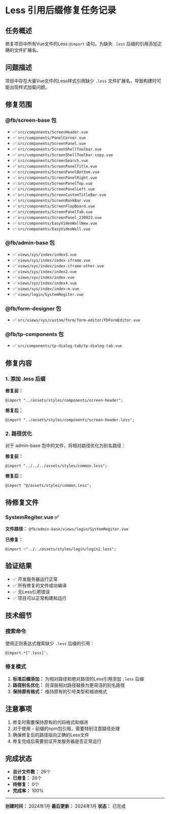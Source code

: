 # Less 引用后缀修复任务记录

## 任务概述

修复项目中所有Vue文件的Less `@import` 语句，为缺失 `.less` 后缀的引用添加正确的文件扩展名。

## 问题描述

项目中存在大量Vue文件的Less样式引用缺少 `.less` 文件扩展名，导致构建时可能出现样式加载问题。

## 修复范围

### @fb/screen-base 包
- ✅ `src/components/ScreenHeader.vue`
- ✅ `src/components/PanelCorner.vue`
- ✅ `src/components/ScreenPanel.vue`
- ✅ `src/components/ScreenShellToolbar.vue`
- ✅ `src/components/ScreenShellToolbar-copy.vue`
- ✅ `src/components/ScreenSearch.vue`
- ✅ `src/components/ScreenPanelTitle.vue`
- ✅ `src/components/ScreenPanelBottom.vue`
- ✅ `src/components/ScreenPanelRight.vue`
- ✅ `src/components/ScreenPanelTop.vue`
- ✅ `src/components/ScreenPanelLeft.vue`
- ✅ `src/components/ScreenCustomTitleBar.vue`
- ✅ `src/components/ScreenRankBar.vue`
- ✅ `src/components/ScreenFlopBoard.vue`
- ✅ `src/components/ScreenPanelTab.vue`
- ✅ `src/components/ScreenPanel_230922.vue`
- ✅ `src/components/EasyVideoWallNew.vue`
- ✅ `src/components/EasyVideoWall.vue`

### @fb/admin-base 包
- ✅ `views/sys/index/index3.vue`
- ✅ `views/sys/index/index-iframe.vue`
- ✅ `views/sys/index/index-iframe-other.vue`
- ✅ `views/sys/index/index2.vue`
- ✅ `views/sys/index/index.vue`
- ✅ `views/sys/index/index4.vue`
- ✅ `views/sys/index/index-m.vue`
- ✅ `views/login/SystemRegiter.vue`

### @fb/form-designer 包
- ✅ `src/views/sys/custom/form/form-editor/FbFormEditor.vue`

### @fb/tp-components 包
- ✅ `src/components/tp-dialog-tab/tp-dialog-tab.vue`

## 修复内容

### 1. 添加 .less 后缀

**修复前：**
```less
@import "../assets/styles/components/screen-header";
```

**修复后：**
```less
@import "../assets/styles/components/screen-header.less";
```

### 2. 路径优化

对于 admin-base 包中的文件，将相对路径优化为别名路径：

**修复前：**
```less
@import "../../../assets/styles/common.less";
```

**修复后：**
```less
@import "@/assets/styles/common.less";
```

## 待修复文件

### SystemRegiter.vue ✅

**文件路径：** `@fb/admin-base/views/login/SystemRegiter.vue`

**已修复：**
```less
@import ~"../../assets/styles/login/login2.less";
```

## 验证结果

- ✅ 开发服务器运行正常
- ✅ 所有修复的文件成功编译
- ✅ 无Less引用错误
- ✅ 项目可以正常构建和运行

## 技术细节

### 搜索命令

使用正则表达式搜索缺少 `.less` 后缀的引用：
```bash
@import.*[^.less]";
```

### 修复模式

1. **标准后缀添加：** 为相对路径和绝对路径的Less引用添加 `.less` 后缀
2. **路径别名优化：** 将深层相对路径替换为更简洁的别名路径
3. **保持原有格式：** 维持原有的引号类型和缩进格式

## 注意事项

1. 修复时需要保持原有的代码格式和缩进
2. 对于使用 `~` 前缀的npm包引用，需要特别注意路径处理
3. 确保修复后的路径指向正确的Less文件
4. 修复完成后需要验证开发服务器是否正常运行

## 完成状态

- **总计文件数：** 26个
- **已修复：** 26个
- **待修复：** 0个
- **完成率：** 100%

---

**创建时间：** 2024年1月
**最后更新：** 2024年1月
**状态：** 已完成